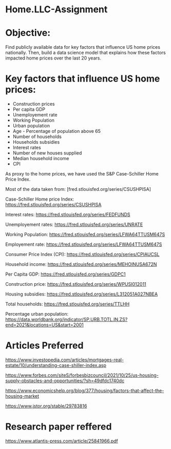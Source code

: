 # Home.LLC-Assignment

# Objective:
Find publicly available data for key factors that influence US home prices nationally. Then, build a data science model that explains how these factors impacted home prices over the last 20 years.
# Key factors that influence US home prices:
* Construction prices
* Per capita GDP
* Unemployement rate
* Working Population
* Urban population
* Age - Percentage of population above 65
* Number of households
* Households subsidies
* Interest rates
* Number of new houses supplied
* Median household income
* CPI

As proxy to the home prices, we have used the S&P Case-Schiller Home Price Index. <br>

Most of the data taken from: [fred.stlouisfed.org/series/CSUSHPISA]  <br>

Case-Schiller Home price Index: https://fred.stlouisfed.org/series/CSUSHPISA  <br>

Interest rates: https://fred.stlouisfed.org/series/FEDFUNDS  <br>

Unemployement rates: https://fred.stlouisfed.org/series/UNRATE  <br>

Working Population: https://fred.stlouisfed.org/series/LFWA64TTUSM647S  <br>

Employement rate: https://fred.stlouisfed.org/series/LFWA64TTUSM647S  <br>

Consumer Price Index (CPI): https://fred.stlouisfed.org/series/CPIAUCSL  <br>

Household income: https://fred.stlouisfed.org/series/MEHOINUSA672N  <br>

Per Capita GDP: https://fred.stlouisfed.org/series/GDPC1  <br>

Construction price: https://fred.stlouisfed.org/series/WPUSI012011  <br>

Housing subsidies: https://fred.stlouisfed.org/series/L312051A027NBEA  <br>

Total households: https://fred.stlouisfed.org/series/TTLHH  <br>

Percentage urban population: https://data.worldbank.org/indicator/SP.URB.TOTL.IN.ZS?end=2021&locations=US&start=2001  <br>

# Articles Preferred
https://www.investopedia.com/articles/mortgages-real-estate/10/understanding-case-shiller-index.asp  <br>

https://www.forbes.com/siteS/forbesbizcouncil/2021/10/25/us-housing-supply-obstacles-and-opportunities/?sh=49dfdc1740dc  <br>

https://www.economicshelp.org/blog/377/housing/factors-that-affect-the-housing-market  <br>

https://www.jstor.org/stable/29783816  <br>

# Research paper reffered
https://www.atlantis-press.com/article/25841966.pdf






